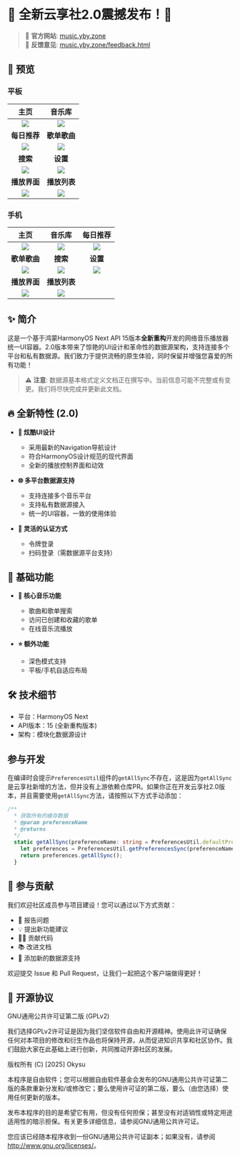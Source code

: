 # 🎉 全新云享社2.0震撼发布！🚀

> 📌 **官方网站**: [music.yby.zone](https://music.yby.zone)  
> 📢 **反馈意见**: [music.yby.zone/feedback.html](https://music.yby.zone/feedback.html)

## 📱 预览
### 平板
|             **主页**             |            **音乐库**             |
|:------------------------------:|:------------------------------:|
| <img src="./images/0-01.png"/> | <img src="./images/0-02.png"/> |
|            **每日推荐**            |            **歌单歌曲**            |
| <img src="./images/0-03.png"/> | <img src="./images/0-04.png"/> |
|             **搜索**             |             **设置**             |
| <img src="./images/0-05.png"/> | <img src="./images/0-06.png"/> |
|            **播放界面**            |            **播放列表**            |
| <img src="./images/0-07.png"/> | <img src="./images/0-08.png"/> |

### 手机
|             **主页**             |            **音乐库**             |            **每日推荐**            |
|:------------------------------:|:------------------------------:|:------------------------------:|
| <img src="./images/1-01.jpg"/> | <img src="./images/1-02.jpg"/> | <img src="./images/1-03.jpg"/> |
|            **歌单歌曲**            |             **搜索**             |             **设置**             |
| <img src="./images/1-04.jpg"/> | <img src="./images/1-05.jpg"/> | <img src="./images/1-06.jpg"/> |
|            **播放界面**            |            **播放列表**            |                                |
| <img src="./images/1-07.jpg"/> | <img src="./images/1-08.jpg"/> |                                |

## ✨ 简介
这是一个基于鸿蒙HarmonyOS Next API 15版本**全新重构**开发的网络音乐播放器统一UI容器。2.0版本带来了惊艳的UI设计和革命性的数据源架构，支持连接多个平台和私有数据源。我们致力于提供流畅的原生体验，同时保留并增强您喜爱的所有功能！

> ⚠️ **注意**: 数据源基本格式定义文档正在撰写中。当前信息可能不完整或有变更。我们将尽快完成并更新此文档。

## 🔥 全新特性 (2.0)
- **🎨 炫酷UI设计**
    - 采用最新的Navigation导航设计
    - 符合HarmonyOS设计规范的现代界面
    - 全新的播放控制界面和动效

- **🌐 多平台数据源支持**
    - 支持连接多个音乐平台
    - 支持私有数据源接入
    - 统一的UI容器，一致的使用体验

- **🔐 灵活的认证方式**
    - 令牌登录
    - 扫码登录（需数据源平台支持）

## 🎵 基础功能
- **💯 核心音乐功能**
    - 歌曲和歌单搜索
    - 访问已创建和收藏的歌单
    - 在线音乐流播放

- **⭐ 额外功能**
    - 深色模式支持
    - 平板/手机自适应布局

## 🛠️ 技术细节
- 平台：HarmonyOS Next
- API版本：15 (全新重构版本)
- 架构：模块化数据源设计

## 参与开发

在编译时会提示`PreferencesUtil`组件的`getAllSync`不存在，这是因为`getAllSync`是云享社新增的方法，但并没有上游依赖仓库PR。如果你正在开发云享社2.0版本，并且需要使用`getAllSync`方法，请按照以下方式手动添加：
```typescript
/**
  * 获取所有的缓存数据
  * @param preferenceName
  * @returns
  */
  static getAllSync(preferenceName: string = PreferencesUtil.defaultPreferenceName): object{
    let preferences = PreferencesUtil.getPreferencesSync(preferenceName); //获取实例
    return preferences.getAllSync();
  }
```

## 🤝 参与贡献
我们欢迎社区成员参与项目建设！您可以通过以下方式贡献：
- 📝 报告问题
- 💡 提出新功能建议
- 👨‍💻 贡献代码
- 📚 改进文档
- 🔌 添加新的数据源支持

欢迎提交 Issue 和 Pull Request，让我们一起把这个客户端做得更好！

## 📜 开源协议
GNU通用公共许可证第二版 (GPLv2)

我们选择GPLv2许可证是因为我们坚信软件自由和开源精神。使用此许可证确保任何对本项目的修改和衍生作品也将保持开源，从而促进知识共享和社区协作。我们鼓励大家在此基础上进行创新，共同推动开源社区的发展。

版权所有 (C) [2025] Okysu

本程序是自由软件；您可以根据自由软件基金会发布的GNU通用公共许可证第二版的条款重新分发和/或修改它；要么使用许可证的第二版，要么（由您选择）使用任何更新的版本。

发布本程序的目的是希望它有用，但没有任何担保；甚至没有对适销性或特定用途适用性的暗示担保。有关更多详细信息，请参阅GNU通用公共许可证。

您应该已经随本程序收到一份GNU通用公共许可证副本；如果没有，请参阅<http://www.gnu.org/licenses/>。